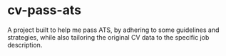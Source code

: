 # cv-pass-ats
A project built to help me pass ATS, by adhering to some guidelines and strategies, while also tailoring the original CV data to the specific job description.
